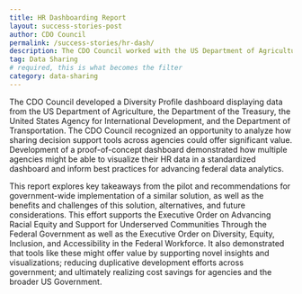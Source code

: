 ```yaml
---
title: HR Dashboarding Report
layout: success-stories-post
author: CDO Council
permalink: /success-stories/hr-dash/
description: The CDO Council worked with the US Department of Agriculture, the Department of the Treasury, the United States Agency for International Development, and the Department of Transportation to develop a Diversity Profile Dashboard and to explore the value of shared HR decision support across agencies. 
tag: Data Sharing
# required, this is what becomes the filter
category: data-sharing
---
```


The CDO Council developed a Diversity Profile dashboard displaying data from the US Department of Agriculture, the Department of the Treasury, the United States Agency for International Development, and the Department of Transportation. The CDO Council recognized an opportunity to analyze how sharing decision support tools across agencies could offer significant value. Development of a proof-of-concept dashboard demonstrated how multiple agencies might be able to visualize their HR data in a standardized dashboard and inform best practices for advancing federal data analytics.

This report explores key takeaways from the pilot and recommendations for government-wide implementation of a similar solution, as well as the benefits and challenges of this solution, alternatives, and future considerations. This effort supports the Executive Order on Advancing Racial Equity and Support for Underserved Communities Through the Federal Government as well as the Executive Order on Diversity, Equity, Inclusion, and Accessibility in the Federal Workforce. It also demonstrated that tools like these might offer value by supporting novel insights and visualizations; reducing duplicative development efforts across government; and ultimately realizing cost savings for agencies and the broader US Government.
